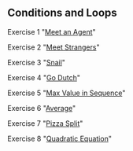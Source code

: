 ## Conditions and Loops
Exercise 1 "[Meet an Agent](https://github.com/pp8a/Java_Basics_ENG/tree/main/Conditions_and_Loops/meet-an-agent)"

Exercise 2 "[Meet Strangers](https://github.com/pp8a/Java_Basics_ENG/tree/main/Conditions_and_Loops/meet-a-stranger)"

Exercise 3 "[Snail](https://github.com/pp8a/Java_Basics_ENG/tree/main/Conditions_and_Loops/snail)"

Exercise 4 "[Go Dutch](https://github.com/pp8a/Java_Basics_ENG/tree/main/Conditions_and_Loops/go-dutch)"

Exercise 5 "[Max Value in Sequence](https://github.com/pp8a/Java_Basics_ENG/tree/main/Conditions_and_Loops/max-in-seq)"

Exercise 6 "[Average](https://github.com/pp8a/Java_Basics_ENG/tree/main/Conditions_and_Loops/average)"

Exercise 7 "[Pizza Split](https://github.com/pp8a/Java_Basics_ENG/tree/main/Conditions_and_Loops/pizza-split)"

Exercise 8 "[Quadratic Equation](https://github.com/pp8a/Java_Basics_ENG/tree/main/Conditions_and_Loops/quadratic-equation)"
